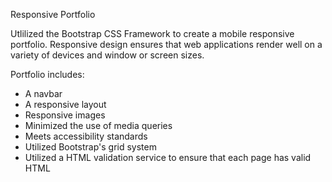 Responsive Portfolio

Utlilized the Bootstrap CSS Framework to create a mobile responsive portfolio. Responsive design ensures that web applications render well on a variety of devices and window or screen sizes.

Portfolio includes:
- A navbar
- A responsive layout
- Responsive images
- Minimized the use of media queries
- Meets accessibility standards
- Utilized Bootstrap's grid system
- Utilized a HTML validation service to ensure that each page has valid HTML